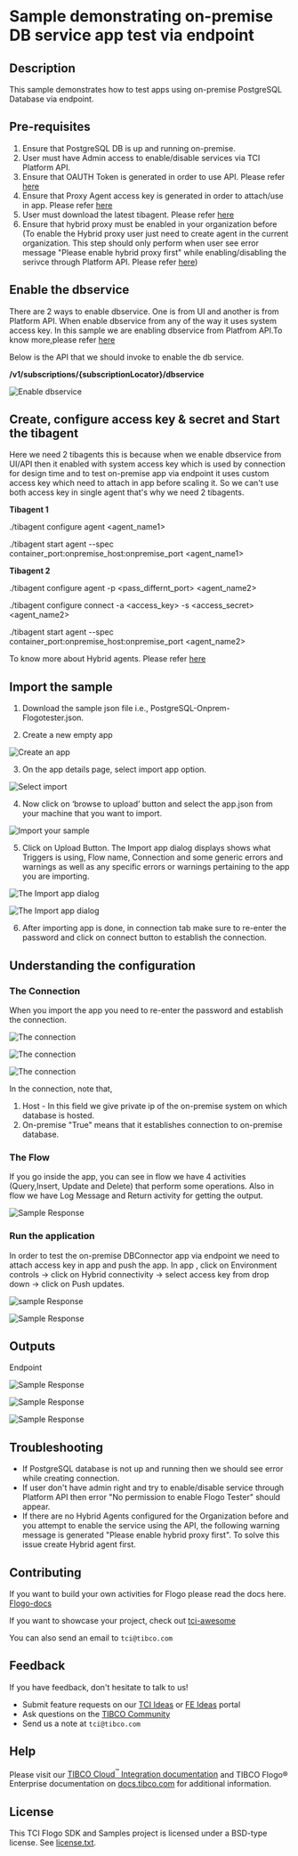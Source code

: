 # Sample demonstrating on-premise DB service app test via endpoint

## Description

This sample demonstrates how to test apps using on-premise PostgreSQL Database via endpoint.

## Pre-requisites

1. Ensure that PostgreSQL DB is up and running on-premise.
2. User must have Admin access to enable/disable services via TCI Platform API.
3. Ensure that OAUTH Token is generated in order to use API. Please refer [here](https://integration.cloud.tibco.com/docs/#Subsystems/tci-api/getstarted/basics/enable-api-access.html?Highlight=OAUTH%20Token)
4. Ensure that Proxy Agent access key is generated in order to attach/use in app. Please refer [here](https://account.cloud.tibco.com/cloud/docs/proxy-agent/creating_access_key.html)
5. User must download the latest tibagent. Please refer [here](https://integration.cloud.tibco.com/docs/#tci/using/hybrid-agent/installing-configuring-running-agent.html?TocPath=Using%2520TIBCO%2520Cloud%25E2%2584%25A2%2520Integration%257CUsing%2520the%2520TIBCO%2520Cloud%25E2%2584%25A2%2520Integration%2520-%2520Hybrid%2520Agent%257C_____4)
6. Ensure that hybrid proxy must be enabled in your organization before (To enable the Hybrid proxy user just need to create agent in the current organization. This step should only perform when user see error message "Please enable hybrid proxy first" while enabling/disabling the serivce through Platform API. Please refer [here](https://integration.cloud.tibco.com/docs/#tci/using/hybrid-agent/installing-configuring-running-agent.html?TocPath=Using%2520TIBCO%2520Cloud%25E2%2584%25A2%2520Integration%257CUsing%2520the%2520TIBCO%2520Cloud%25E2%2584%25A2%2520Integration%2520-%2520Hybrid%2520Agent%257C_____4))


## Enable the dbservice

There are 2 ways to enable dbservice. One is from UI and another is from Platform API. When enable dbservice from any of the way it uses system access key.
In this sample we are enabling dbservice from Platfrom API.To know more,please refer [here](https://integration.cloud.tibco.com/docs/#Subsystems/tci-api/organization/enable-dbservice.html?TocPath=TIBCO%2520Cloud%25E2%2584%25A2%2520Integration%2520API%257CManaging%2520an%2520Organization%2520with%2520the%2520TIBCO%2520Cloud%25E2%2584%25A2%2520Integration%2520API%257C_____4)

Below is the API that we should invoke to enable the db service. 

**/v1/subscriptions/{subscriptionLocator}/dbservice**

![Enable dbservice](../../../import-screenshots/Onpremise_Postgresql/enable_dbservice.jpg)

## Create, configure access key & secret and Start the tibagent

Here we need 2 tibagents this is because when we enable dbservice from UI/API then it enabled with system access key which is used by connection for design time and to test on-premise app via endpoint it uses custom access key which need to attach in app before scaling it. 
So we can't use both access key in single agent that's why we need 2 tibagents.

**Tibagent 1**

./tibagent configure agent <agent_name1> 

./tibagent start agent --spec container_port:onpremise_host:onpremise_port <agent_name1>

**Tibagent 2**

./tibagent configure agent -p <pass_differnt_port> <agent_name2> 

./tibagent configure connect -a <access_key> -s <access_secret> <agent_name2>

./tibagent start agent --spec container_port:onpremise_host:onpremise_port <agent_name2>

To know more about Hybrid agents. Please refer [here](https://integration.cloud.tibco.com/docs/#tci/using/hybrid-agent/agent-command-reference.html?TocPath=Using%2520TIBCO%2520Cloud%25E2%2584%25A2%2520Integration%257CUsing%2520the%2520TIBCO%2520Cloud%25E2%2584%25A2%2520Integration%2520-%2520Hybrid%2520Agent%257C_____5)

## Import the sample

1. Download the sample json file i.e., PostgreSQL-Onprem-Flogotester.json.

2. Create a new empty app

![Create an app](../../../import-screenshots/sqlserver_screenshot/1.png)

3. On the app details page, select import app option.

![Select import](../../../import-screenshots/sqlserver_screenshot/2.png)

4. Now click on ‘browse to upload’ button and select the app.json from your machine that you want to import.

![Import your sample](../../../import-screenshots/Onpremise_Postgresql/3.png)

5. Click on Upload Button. The Import app dialog displays shows what Triggers is using, Flow name, Connection and some generic errors and warnings as well as any specific errors or warnings pertaining to the app you are importing.

![The Import app dialog](../../../import-screenshots/Onpremise_Postgresql/4.jpg)

![The Import app dialog](../../../import-screenshots/Onpremise_Postgresql/5.jpg)

6. After importing app is done, in connection tab make sure to re-enter the password and click on connect button to establish the connection.

## Understanding the configuration

### The Connection

When you import the app you need to re-enter the password and establish the connection.

![The connection](../../../import-screenshots/Onpremise_Postgresql/6.png)

![The connection](../../../import-screenshots/Onpremise_Postgresql/7.png)

![The connection](../../../import-screenshots/Onpremise_Postgresql/8.png)

In the connection, note that,
1. Host - In this field we give private ip of the on-premise system on which database is hosted.
2. On-premise "True" means that it establishes connection to on-premise database.

### The Flow

If you go inside the app, you can see in flow we have 4 activities (Query,Insert, Update and Delete) that perform some operations.
Also in flow we have Log Message and Return activity for getting the output.

![Sample Response](../../../import-screenshots/Onpremise_Postgresql/9.jpg)

### Run the application

In order to test the on-premise DBConnector app via endpoint we need to attach access key in app and push the app.
In app , click on Environment controls -> click on Hybrid connectivity -> select access key from drop down -> click on Push updates.
 

![sample Response](../../../import-screenshots/Onpremise_Postgresql/15.jpg)

![Sample Response](../../../import-screenshots/Onpremise_Postgresql/16.jpg)


## Outputs

Endpoint

![Sample Response](../../../import-screenshots/Onpremise_Postgresql/17.jpg)

![Sample Response](../../../import-screenshots/Onpremise_Postgresql/18.jpg)

![Sample Response](../../../import-screenshots/Onpremise_Postgresql/19.jpg)


## Troubleshooting

* If PostgreSQL database is not up and running then we should see error while creating connection.
* If user don't have admin right and try to enable/disable service through Platform API then error "No permission to enable Flogo Tester" should appear.
* If there are no Hybrid Agents configured for the Organization before and you attempt to enable the service using the API, the following warning message is generated "Please enable hybrid proxy first". To solve this issue create Hybrid agent first.

## Contributing

If you want to build your own activities for Flogo please read the docs here. [Flogo-docs](https://tibcosoftware.github.io/flogo/)

If you want to showcase your project, check out [tci-awesome](https://github.com/TIBCOSoftware/tci-awesome)

You can also send an email to `tci@tibco.com`

## Feedback

If you have feedback, don't hesitate to talk to us!

* Submit feature requests on our [TCI Ideas](https://ideas.tibco.com/?project=TCI) or [FE Ideas](https://ideas.tibco.com/?project=FE) portal
* Ask questions on the [TIBCO Community](https://community.tibco.com/answers/product/344006)
* Send us a note at `tci@tibco.com`

## Help

Please visit our [TIBCO Cloud<sup>&trade;</sup> Integration documentation](https://integration.cloud.tibco.com/docs/) and TIBCO Flogo® Enterprise documentation on [docs.tibco.com](https://docs.tibco.com/) for additional information.

## License

This TCI Flogo SDK and Samples project is licensed under a BSD-type license. See [license.txt](license.txt).

